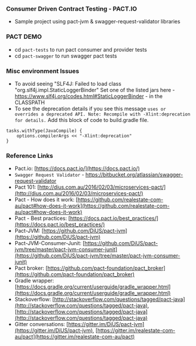 ### Consumer Driven Contract Testing - PACT.IO
* Sample project using pact-jvm & swagger-request-validator libraries


### PACT DEMO
* cd `pact-tests` to run pact consumer and provider tests
* cd `pact-swagger` to run swagger pact tests


### Misc environment Issues
* To avoid seeing "SLF4J: Failed to load class "org.slf4j.impl.StaticLoggerBinder"
Set one of the listed jars here - https://www.slf4j.org/codes.html#StaticLoggerBinder - in the CLASSPATH
* To see the deprecation details if you see this message `uses or overrides a deprecated API. Note: Recompile with -Xlint:deprecation for details.`
Add this block of code to build.gradle file. 
```
tasks.withType(JavaCompile) {
    options.compilerArgs << "-Xlint:deprecation"
}
```


### Reference Links
* Pact.io: [https://docs.pact.io/](https://docs.pact.io/)
* `Swagger Request Validator` - https://bitbucket.org/atlassian/swagger-request-validator
* Pact 101: [http://dius.com.au/2016/02/03/microservices-pact/](http://dius.com.au/2016/02/03/microservices-pact/)
* Pact - How does it work: [https://github.com/realestate-com-au/pact#how-does-it-work](https://github.com/realestate-com-au/pact#how-does-it-work)
* Pact - Best practices: [https://docs.pact.io/best_practices/](https://docs.pact.io/best_practices/) 
* Pact-JVM: [https://github.com/DiUS/pact-jvm](https://github.com/DiUS/pact-jvm)
* Pact-JVM-Consumer-Junit: [https://github.com/DiUS/pact-jvm/tree/master/pact-jvm-consumer-junit](https://github.com/DiUS/pact-jvm/tree/master/pact-jvm-consumer-junit)
* Pact broker: [https://github.com/pact-foundation/pact_broker](https://github.com/pact-foundation/pact_broker)
* Gradle wrapper: [https://docs.gradle.org/current/userguide/gradle_wrapper.html](https://docs.gradle.org/current/userguide/gradle_wrapper.html)
* Stackoverflow: [http://stackoverflow.com/questions/tagged/pact-java](http://stackoverflow.com/questions/tagged/pact-java), [http://stackoverflow.com/questions/tagged/pact-java](http://stackoverflow.com/questions/tagged/pact-java)
* Gitter conversations: [https://gitter.im/DiUS/pact-jvm](https://gitter.im/DiUS/pact-jvm), [https://gitter.im/realestate-com-au/pact](https://gitter.im/realestate-com-au/pact)
